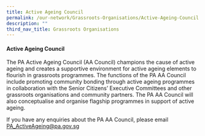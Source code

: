 ```yaml
---
title: Active Ageing Council
permalink: /our-network/Grassroots-Organisations/Active-Ageing-Council
description: ""
third_nav_title: Grassroots Organisations
---
```

#### Active Ageing Council

The PA Active Ageing Council (AA Council) champions the cause of active ageing and creates a supportive environment for active ageing elements to flourish in grassroots programmes. The functions of the PA AA Council include promoting community bonding through active ageing programmes in collaboration with the Senior Citizens’ Executive Committees and other grassroots organisations and community partners. The PA AA Council will also conceptualise and organise flagship programmes in support of active ageing.

If you have any enquiries about the PA AA Council, please email  
[PA_ActiveAgeing@pa.gov.sg](PA_ActiveAgeing@pa.gov.sg)
